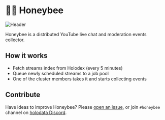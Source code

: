 # 🍯🐝 Honeybee

![Header](https://raw.githubusercontent.com/uetchy/honeybee/master/.github/header3.png)

Honeybee is a distributed YouTube live chat and moderation events collector.

## How it works

- Fetch streams index from Holodex (every 5 minutes)
- Queue newly scheduled streams to a job pool
- One of the cluster members takes it and starts collecting events

## Contribute

Have ideas to improve Honeybee? Please [open an issue](https://github.com/holodata/honeybee/issues), or join `#honeybee` channel on [holodata Discord](https://holodata.org/discord).
